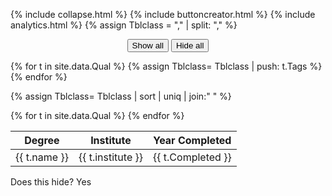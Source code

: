 
{% include collapse.html %}
{% include buttoncreator.html %}
{% include analytics.html %}
{% assign Tblclass = "," | split: "," %}
<center><button onclick='showAll()'>Show all</button>
<button onclick='hideAll()'>Hide all</button></center>


{% for t in site.data.Qual %}
   {% assign Tblclass= Tblclass | push: t.Tags %}
{% endfor %}

{% assign Tblclass= Tblclass | sort | uniq | join:" " %}

<table>
<thead>
  <tr>
    <th>Degree</th>
    <th>Institute</th>
    <th>Year Completed</th>
  </tr>
</thead>
<tbody>    
{% for t in site.data.Qual %}
    <tr class="{{ t.Tags | join:" " }}">
    <td>{{ t.name }}</td>
    <td>{{ t.institute }}</td>
    <td>{{ t.Completed }}</td>
  </tr>
{% endfor %}

</tbody>
  </table>



<div class="Teaching Communications">
  Does this hide?  Yes 
</div>
